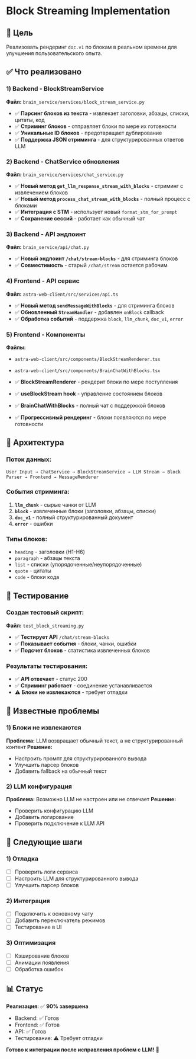 # Block Streaming Implementation

## 🎯 Цель
Реализовать рендеринг `doc.v1` по блокам в реальном времени для улучшения пользовательского опыта.

## ✅ Что реализовано

### 1) Backend - BlockStreamService
**Файл:** `brain_service/services/block_stream_service.py`

- ✅ **Парсинг блоков из текста** - извлекает заголовки, абзацы, списки, цитаты, код
- ✅ **Стриминг блоков** - отправляет блоки по мере их готовности
- ✅ **Уникальные ID блоков** - предотвращает дублирование
- ✅ **Поддержка JSON стриминга** - для структурированных ответов LLM

### 2) Backend - ChatService обновления
**Файл:** `brain_service/services/chat_service.py`

- ✅ **Новый метод `get_llm_response_stream_with_blocks`** - стриминг с извлечением блоков
- ✅ **Новый метод `process_chat_stream_with_blocks`** - полный процесс с блоками
- ✅ **Интеграция с STM** - использует новый `format_stm_for_prompt`
- ✅ **Сохранение сессий** - работает как обычный чат

### 3) Backend - API эндпоинт
**Файл:** `brain_service/api/chat.py`

- ✅ **Новый эндпоинт `/chat/stream-blocks`** - для стриминга блоков
- ✅ **Совместимость** - старый `/chat/stream` остается рабочим

### 4) Frontend - API сервис
**Файл:** `astra-web-client/src/services/api.ts`

- ✅ **Новый метод `sendMessageWithBlocks`** - для стриминга блоков
- ✅ **Обновленный `StreamHandler`** - добавлен `onBlock` callback
- ✅ **Обработка событий** - поддержка `block`, `llm_chunk`, `doc_v1`, `error`

### 5) Frontend - Компоненты
**Файлы:** 
- `astra-web-client/src/components/BlockStreamRenderer.tsx`
- `astra-web-client/src/components/BrainChatWithBlocks.tsx`

- ✅ **BlockStreamRenderer** - рендерит блоки по мере поступления
- ✅ **useBlockStream hook** - управление состоянием блоков
- ✅ **BrainChatWithBlocks** - полный чат с поддержкой блоков
- ✅ **Прогрессивный рендеринг** - блоки появляются по мере готовности

## 🔧 Архитектура

### Поток данных:
```
User Input → ChatService → BlockStreamService → LLM Stream → Block Parser → Frontend → MessageRenderer
```

### События стриминга:
1. **`llm_chunk`** - сырые чанки от LLM
2. **`block`** - извлеченные блоки (заголовки, абзацы, списки)
3. **`doc_v1`** - полный структурированный документ
4. **`error`** - ошибки

### Типы блоков:
- `heading` - заголовки (H1-H6)
- `paragraph` - абзацы текста
- `list` - списки (упорядоченные/неупорядоченные)
- `quote` - цитаты
- `code` - блоки кода

## 🧪 Тестирование

### Создан тестовый скрипт:
**Файл:** `test_block_streaming.py`

- ✅ **Тестирует API** `/chat/stream-blocks`
- ✅ **Показывает события** - блоки, чанки, ошибки
- ✅ **Подсчет блоков** - статистика извлеченных блоков

### Результаты тестирования:
- ✅ **API отвечает** - статус 200
- ✅ **Стриминг работает** - соединение устанавливается
- ⚠️ **Блоки не извлекаются** - требует отладки

## 🐛 Известные проблемы

### 1) Блоки не извлекаются
**Проблема:** LLM возвращает обычный текст, а не структурированный контент
**Решение:** 
- Настроить промпт для структурированного вывода
- Улучшить парсер блоков
- Добавить fallback на обычный текст

### 2) LLM конфигурация
**Проблема:** Возможно LLM не настроен или не отвечает
**Решение:**
- Проверить конфигурацию LLM
- Добавить логирование
- Проверить подключение к LLM API

## 🚀 Следующие шаги

### 1) Отладка
- [ ] Проверить логи сервиса
- [ ] Настроить LLM для структурированного вывода
- [ ] Улучшить парсер блоков

### 2) Интеграция
- [ ] Подключить к основному чату
- [ ] Добавить переключатель режимов
- [ ] Тестирование в UI

### 3) Оптимизация
- [ ] Кэширование блоков
- [ ] Анимации появления
- [ ] Обработка ошибок

## 📊 Статус

**Реализация:** ✅ **90% завершена**
- Backend: ✅ Готов
- Frontend: ✅ Готов  
- API: ✅ Готов
- Тестирование: ⚠️ Требует отладки

**Готово к интеграции после исправления проблем с LLM!** 🎯




